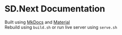 # SD.Next Documentation

Built using [MkDocs](https://www.mkdocs.org/) and [Material](https://squidfunk.github.io/mkdocs-material/)  
Rebuild using `build.sh` or run live server using `serve.sh`  
